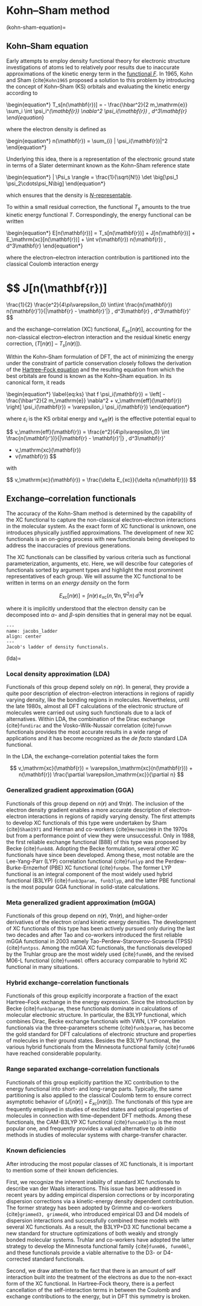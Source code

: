 # Kohn–Sham method

(kohn-sham-equation)=
## Kohn–Sham equation

Early attempts to employ density functional theory for electronic structure investigations of atoms led to relatively poor results due to inaccurate approximations of the kinetic energy term in the [functional $F$](N-representability). In 1965, Kohn and Sham {cite}`Kohn1965` proposed a solution to this problem by introducing the concept of Kohn–Sham (KS) orbitals and evaluating the kinetic energy according to

\begin{equation*}
T_s[n(\mathbf{r})] = - \frac{\hbar^2}{2 m_\mathrm{e}}
\sum_i \int  \psi_i^*(\mathbf{r}) \nabla^2  \psi_i(\mathbf{r}) \, d^3\mathbf{r}  
\end{equation*}

where the electron density is defined as

\begin{equation*}
n(\mathbf{r}) = \sum_{i} | \psi_i(\mathbf{r})|^2 
\end{equation*}

Underlying this idea, there is a representation of the electronic ground state in terms of a Slater determinant known as the Kohn–Sham reference state

\begin{equation*}
| \Psi_s \rangle = \frac{1}{\sqrt{N!}} \det \big[\psi_1 \psi_2\cdots\psi_N\big]
\end{equation*}

which ensures that the density is [$N$-representable](N-representability).

To within a small residual correction, the functional $T_s$ amounts to the true kinetic energy functional $T$. Correspondingly, the energy functional can be written

\begin{equation*}
E[n(\mathbf{r})] = T_s[n(\mathbf{r})] + J[n(\mathbf{r})] + E_\mathrm{xc}[n(\mathbf{r})] + \int v(\mathbf{r}) n(\mathbf{r}) \, d^3\mathbf{r}
\end{equation*}

where the electron–electron interaction contribution is partitioned into the classical Coulomb interaction energy

$$
J[n(\mathbf{r})]
= 
\frac{1}{2}
\frac{e^2}{4\pi\varepsilon_0}
\int\int
\frac{n(\mathbf{r}) n(\mathbf{r}')}{|\mathbf{r} - \mathbf{r}'|}
\, d^3\mathbf{r} \, d^3\mathbf{r}'
$$ 

and the exchange–correlation (XC) functional, $E_\mathrm{xc}[n(\mathbf{r})]$, accounting for the non-classical electron–electron interaction and the residual kinetic energy correction, $(T[n(\mathbf{r})] - T_s[n(\mathbf{r})])$.

Within the Kohn–Sham formulation of DFT, the act of minimizing the energy under the constraint of particle conservation closely follows the derivation of the [Hartree–Fock equation](hartree-fock-equation) and the resulting equation from which the best orbitals are found is known as the Kohn–Sham equation. In its canonical form, it reads

\begin{equation*}
\label{eq:ks}
\hat f \psi_i(\mathbf{r}) = \left[ -\frac{\hbar^2}{2 m_\mathrm{e}} \nabla^2 + v_\mathrm{eff}(\mathbf{r}) \right] \psi_i(\mathbf{r}) = \varepsilon_i \psi_i(\mathbf{r})
\end{equation*}

where $\varepsilon_i$ is the KS orbital energy and $v_\mathrm{eff}(\mathbf{r})$ is the effective potential equal to

$$
v_\mathrm{eff}(\mathbf{r}) = 
\frac{e^2}{4\pi\varepsilon_0}
\int \frac{n(\mathbf{r'})}{|\mathbf{r} - \mathbf{r}'|} 
\, d^3\mathbf{r}' 
+ v_\mathrm{xc}(\mathbf{r})
+ v(\mathbf{r})
$$

with

$$
v_\mathrm{xc}(\mathbf{r}) = \frac{\delta E_{xc}}{\delta n(\mathbf{r})}
$$

## Exchange–correlation functionals

The accuracy  of the Kohn-Sham method is determined by the capability of the XC functional to capture the non-classical electron–electron interactions in the molecular system. As the exact form of XC functional is unknown, one introduces physically justified approximations. The development of new XC functionals is an on-going process with new functionals being developed to address the inaccuracies of previous generations.

The XC functionals can be classified by various criteria such as functional parameterization, arguments, etc. Here, we will describe four categories of functionals sorted by argument types and highlight the most prominent representatives of each group. We will assume the XC functional to be written in terms on an *energy density* on the form

$$
E_\mathrm{xc}[n(\mathbf{r})] = \int
n(\mathbf{r}) \,
\varepsilon_\mathrm{xc}(n, \nabla n, \nabla^2 n) \, d^3\mathbf{r} 
$$

where it is implicitly understood that the electron density can be decomposed into $\alpha$- and $\beta$-spin densities that in general may not be equal. 

```{figure} /img/jacobs_ladder.svg
---
name: jacobs_ladder
align: center
---
Jacob's ladder of density functionals.
```

(lda)=
### Local density approximation (LDA)

Functionals of this group depend solely on $n(\mathbf{r})$. In general, they provide a quite poor description of electron-electron interactions in regions of rapidly varying density, like the bonding regions in molecules. Nevertheless, until the late 1980s, almost all DFT calculations of the electronic structure of molecules were carried out using such functionals due to a lack of alternatives. Within LDA, the combination of the Dirac exchange {cite}`fundirac` and the Vosko-Wilk-Nussair correlation {cite}`funvwn` functionals provides the most accurate results in a wide range of applications and it has become recognized as the *de facto* standard LDA functional.

In the LDA, the exchange–correlation potential takes the form

$$
v_\mathrm{xc}(\mathbf{r}) =
\varepsilon_\mathrm{xc}(n(\mathbf{r})) + n(\mathbf{r})
\frac{\partial \varepsilon_\mathrm{xc}}{\partial n}
$$

### Generalized gradient approximation (GGA)

Functionals of this group depend on $n(\mathbf{r})$ and $\nabla n(\mathbf{r})$. The inclusion of the electron density gradient enables a more accurate description of electron-electron interactions in regions of rapidly varying density. The first attempts to develop XC functionals of this type were undertaken by Sham {cite}`Sham1971` and Herman and co-workers {cite}`Herman1969` in the 1970s but from a performance point of view they were unsuccessful. Only in 1988, the first reliable exchange functional (B88) of this type was proposed by Becke {cite}`funb88`. Adopting the Becke formulation, several other XC functionals have since been developed. Among these, most notable are the Lee-Yang-Parr (LYP) correlation functional {cite}`funlyp` and the Perdew-Burke-Ernzerhof (PBE) XC functional {cite}`funpbe`. The former LYP functional is an integral component of the most widely used hybrid functional (B3LYP) {cite}`funb3param, funb3lyp`, and the latter PBE functional is the most popular GGA functional in solid-state calculations.  

### Meta generalized gradient approximation (mGGA)

Functionals of this group depend on $n(\mathbf{r})$,  $\nabla n(\mathbf{r})$, and higher-order derivatives of the electron or/and kinetic energy densities. The development of XC functionals of this type has been actively pursued only during the last two decades and after Tao and co-workers introduced the first reliable mGGA functional in 2003 namely Tao-Perdew-Staroverov-Scuseria (TPSS) {cite}`funtpss`.  Among the mGGA XC functionals, the functionals developed by the Truhlar group are the most widely used {cite}`funm06`, and the revised M06-L functional {cite}`funm06l` offers accuracy comparable to hybrid XC functional in many situations.  

### Hybrid exchange-correlation functionals

Functionals of this group explicitly incorporate a fraction of the exact Hartree–Fock exchange in the energy expression. Since the introduction by Becke {cite}`funb3param`, these functionals dominate in calculations of molecular electronic structure. In particular, the  B3LYP functional, which combines Dirac, Becke exchange functionals with VWN, LYP correlation functionals via the three-parameters scheme {cite}`funb3param`, has become the gold standard for DFT calculations of electronic structure and properties of molecules in their ground states. Besides the B3LYP functional, the various hybrid functionals from the Minnesota functional family {cite}`funm06` have reached considerable popularity.

### Range separated exchange-correlation functionals

Functionals of this group explicitly partition the XC contribution to the energy functional into short- and long-range parts. Typically, the same partitioning is also applied to the classical Coulomb term to ensure correct asymptotic behavior of $(J[n(\mathbf{r})] + E_{xc}[n(\mathbf{r})])$. The functionals of this type are frequently employed in studies of excited states and optical properties of molecules in connection with time-dependent DFT methods. Among these functionals, the CAM-B3LYP XC functional {cite}`funcamb3lyp` is the most popular one, and frequently provides a valued alternative to *ab initio* methods in studies of molecular systems with charge-transfer character.  

### Known deficiencies 

After introducing the most popular classes of XC functionals, it is important to mention some of their known deficiencies. 

First, we recognize the inherent inability of standard XC functionals to describe van der Waals interactions. This issue has been addressed in recent years by adding empirical dispersion corrections or by incorporating dispersion corrections via a kinetic-energy density dependent contribution. The former strategy has been adopted by Grimme and co-workers {cite}`grimmed3, grimmed4`, who introduced empirical D3 and D4 models of dispersion interactions and successfully combined these models with several XC functionals. As a result, the B3LYP+D3 XC functional became a new standard for structure optimizations of both weakly and strongly bonded molecular systems. Truhlar and co-workers have adopted the latter strategy to develop the Minnesota functional family {cite}`funm06, funm06l`, and these functionals provide a viable alternative to the D3- or D4-corrected standard functionals.

Second, we draw attention to the fact that there is an amount of self interaction built into the treatment of the electrons as due to the non-exact form of the XC functional. In Hartree–Fock theory, there is a perfect cancellation of the self-interaction terms in between the Coulomb and exchange contributions to the energy, but in DFT this symmetry is broken.

